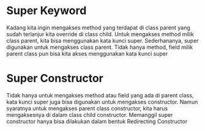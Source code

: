 # Super Keyword
Kadang kita ingin mengakses method yang terdapat di class parent yang sudah terlanjur kita override di class child. Untuk mengakses method milik class parent, kita bisa menggunakan kata kunci super. Sederhananya, super digunakan untuk mengakses class parent. Tidak hanya method, field milik parent class pun bisa kita akses menggunakan kata kunci super

# Super Constructor
Tidak hanya untuk mengakses method atau field yang ada di parent class, kata kunci super juga bisa digunakan untuk mengakses constructor. Namun syaratnya untuk mengakses parent class constructor, kita harus mengaksesnya di dalam class child constructor. Memanggil super constructor hanya bisa dilakukan dalam bentuk Redirecting Constructor